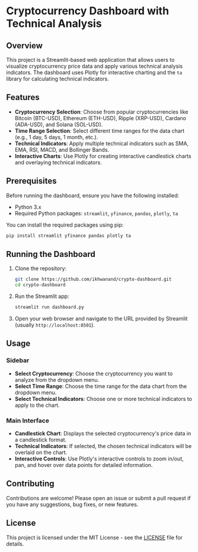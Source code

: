 # Cryptocurrency Dashboard with Technical Analysis

## Overview

This project is a Streamlit-based web application that allows users to visualize cryptocurrency price data and apply various technical analysis indicators. The dashboard uses Plotly for interactive charting and the `ta` library for calculating technical indicators.

## Features

- **Cryptocurrency Selection**: Choose from popular cryptocurrencies like Bitcoin (BTC-USD), Ethereum (ETH-USD), Ripple (XRP-USD), Cardano (ADA-USD), and Solana (SOL-USD).
- **Time Range Selection**: Select different time ranges for the data chart (e.g., 1 day, 5 days, 1 month, etc.).
- **Technical Indicators**: Apply multiple technical indicators such as SMA, EMA, RSI, MACD, and Bollinger Bands.
- **Interactive Charts**: Use Plotly for creating interactive candlestick charts and overlaying technical indicators.

## Prerequisites

Before running the dashboard, ensure you have the following installed:

- Python 3.x
- Required Python packages: `streamlit`, `yfinance`, `pandas`, `plotly`, `ta`

You can install the required packages using pip:

```bash
pip install streamlit yfinance pandas plotly ta
```

## Running the Dashboard

1. Clone the repository:

   ```bash
   git clone https://github.com/ikhwanand/crypto-dashboard.git
   cd crypto-dashboard
   ```

2. Run the Streamlit app:

   ```bash
   streamlit run dashboard.py
   ```

3. Open your web browser and navigate to the URL provided by Streamlit (usually `http://localhost:8501`).

## Usage

### Sidebar

- **Select Cryptocurrency**: Choose the cryptocurrency you want to analyze from the dropdown menu.
- **Select Time Range**: Choose the time range for the data chart from the dropdown menu.
- **Select Technical Indicators**: Choose one or more technical indicators to apply to the chart.

### Main Interface

- **Candlestick Chart**: Displays the selected cryptocurrency's price data in a candlestick format.
- **Technical Indicators**: If selected, the chosen technical indicators will be overlaid on the chart.
- **Interactive Controls**: Use Plotly's interactive controls to zoom in/out, pan, and hover over data points for detailed information.


## Contributing

Contributions are welcome! Please open an issue or submit a pull request if you have any suggestions, bug fixes, or new features.

## License

This project is licensed under the MIT License - see the [LICENSE](LICENSE) file for details.

